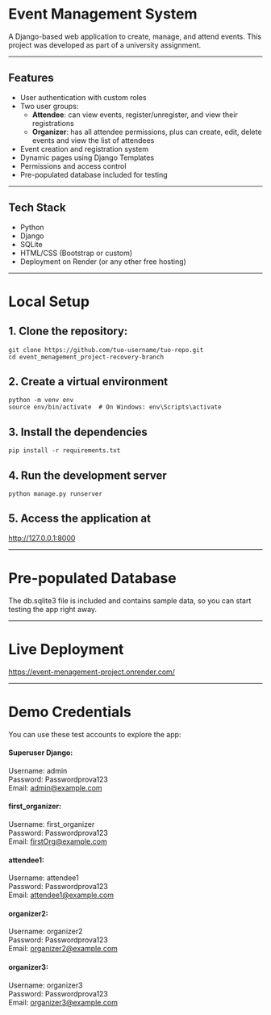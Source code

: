 # Event Management System

A Django-based web application to create, manage, and attend events. This project was developed as part of a university assignment.

---

##  Features

- User authentication with custom roles
- Two user groups:
  - **Attendee**: can view events, register/unregister, and view their registrations
  - **Organizer**: has all attendee permissions, plus can create, edit, delete events and view the list of attendees
- Event creation and registration system
- Dynamic pages using Django Templates
- Permissions and access control
- Pre-populated database included for testing

---

##  Tech Stack

- Python
- Django
- SQLite
- HTML/CSS (Bootstrap or custom)
- Deployment on Render (or any other free hosting)

---

#  Local Setup

## 1. Clone the repository:
    git clone https://github.com/tuo-username/tuo-repo.git
    cd event_menagement_project-recovery-branch

## 2. Create a virtual environment
    python -m venv env
    source env/bin/activate  # On Windows: env\Scripts\activate

## 3. Install the dependencies
    pip install -r requirements.txt

## 4. Run the development server
    python manage.py runserver

## 5. Access the application at 
http://127.0.0.1:8000

---
# Pre-populated Database
The db.sqlite3 file is included and contains sample data, so you can start testing the app right away.

---
# Live Deployment
https://event-menagement-project.onrender.com/

---
# Demo Credentials
You can use these test accounts to explore the app:

#### Superuser Django:
Username: admin  
Password: Passwordprova123  
Email: admin@example.com  

#### first_organizer:
Username: first_organizer  
Password: Passwordprova123  
Email: firstOrg@example.com  

#### attendee1:
Username: attendee1  
Password: Passwordprova123  
Email: attendee1@example.com  

#### organizer2:
Username: organizer2  
Password: Passwordprova123  
Email: organizer2@example.com  

#### organizer3:
Username: organizer3  
Password: Passwordprova123  
Email: organizer3@example.com  